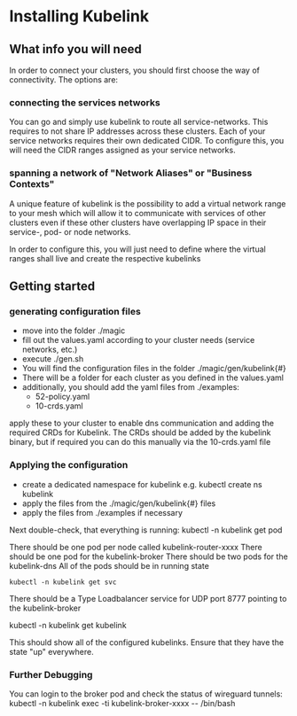# Installing Kubelink

## What info you will need

In order to connect your clusters, you should first choose the way of connectivity. The options are:

### connecting the services networks
You can go and simply use kubelink to route all service-networks. This requires to not share IP addresses across these clusters. Each of your service networks requires their own dedicated CIDR. To configure this, you will need the CIDR ranges assigned as your service networks.

### spanning a network of "Network Aliases" or "Business Contexts" 
A unique feature of kubelink is the possibility to add a virtual network range to your mesh which will allow it to communicate with services of other clusters even if these other clusters have overlapping IP space in their service-, pod- or node networks. 

In order to configure this, you will just need to define where the virtual ranges shall live and create the respective kubelinks

## Getting started

### generating configuration files

- move into the folder ./magic
- fill out the values.yaml according to your cluster needs (service networks, etc.)
- execute ./gen.sh
- You will find the configuration files in the folder ./magic/gen/kubelink{#}
- There will be a folder for each cluster as you defined in the values.yaml
- additionally, you should add the yaml files from ./examples:
	- 52-policy.yaml
	- 10-crds.yaml


apply these to your cluster to enable dns communication and adding the required CRDs for Kubelink. The CRDs should be added by the kubelink binary, but if required you can do this manually via the 10-crds.yaml file


### Applying the configuration

- create a dedicated namespace for kubelink e.g. kubectl create ns kubelink
- apply the files from the ./magic/gen/kubelink{#} files
- apply the files from ./examples if necessary

Next double-check, that everything is running:
kubectl -n kubelink get pod

There should be one pod per node called kubelink-router-xxxx
There should be one pod for the kubelink-broker
There should be two pods for the kubelink-dns
All of the pods should be in running state

`kubectl -n kubelink get svc`
 
There should be a Type Loadbalancer service for UDP port 8777 pointing to the kubelink-broker

kubectl -n kubelink get kubelink

This should show all of the configured kubelinks. Ensure that they have the state "up" everywhere.

### Further Debugging

You can login to the broker pod and check the status of wireguard tunnels:
kubectl -n kubelink exec -ti kubelink-broker-xxxx -- /bin/bash



